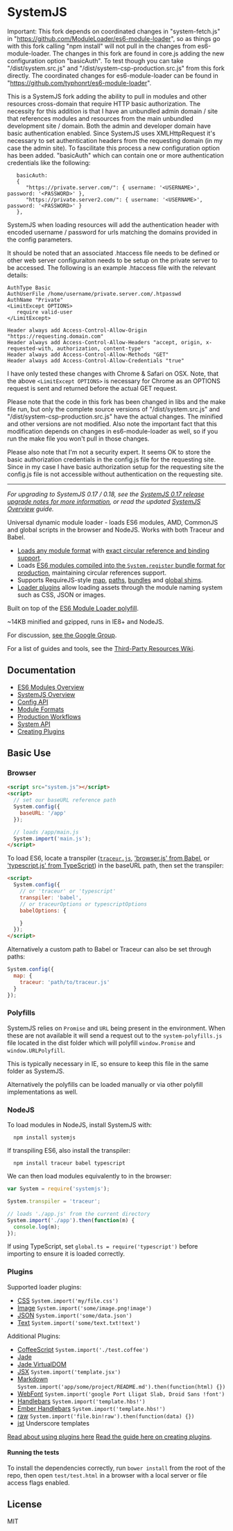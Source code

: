 SystemJS
========

Important: This fork depends on coordinated changes in "system-fetch.js" in  "https://github.com/ModuleLoader/es6-module-loader", so as things go with this fork calling "npm install" will not pull in the changes from es6-module-loader. The changes in this fork are found in core.js adding the new configuration option "basicAuth". To test though you can take "/dist/system.src.js" and "/dist/system-csp-production.src.js" from this fork directly. The coordinated changes for es6-module-loader can be found in "https://github.com/typhonrt/es6-module-loader".

This is a SystemJS fork adding the ability to pull in modules and other resources cross-domain that require HTTP basic authorization. The necessity for this addition is that I have an unbundled admin domain / site that references modules and resources from the main unbundled development site / domain. Both the admin and developer domain have basic authentication enabled. Since SystemJS uses XMLHttpRequest it's necessary to set authentication headers from the requesting domain (in my case the admin site). To fascilitate this process a new configuration option has been added. "basicAuth" which can contain one or more authentication credentials like the following:

```
   basicAuth:
   {
      "https://private.server.com/": { username: '<USERNAME>', password: '<PASSWORD>' },
      "https://private.server2.com/": { username: '<USERNAME>', password: '<PASSWORD>' }
   },
```

SystemJS when loading resources will add the authentication header with encoded username / password for urls matching the domains provided in the config parameters.

It should be noted that an associated .htaccess file needs to be defined or other web server configuraiton needs to be setup on the private server to be accessed. The following is an example .htaccess file with the relevant details:

```
AuthType Basic
AuthUserFile /home/username/private.server.com/.htpasswd
AuthName "Private"
<LimitExcept OPTIONS>
   require valid-user
</LimitExcept>

Header always add Access-Control-Allow-Origin "https://requesting.domain.com"
Header always add Access-Control-Allow-Headers "accept, origin, x-requested-with, authorization, content-type"
Header always add Access-Control-Allow-Methods "GET"
Header always add Access-Control-Allow-Credentials "true"
```

I have only tested these changes with Chrome & Safari on OSX. Note, that the above ```<LimitExcept OPTIONS>``` is necessary for Chrome as an OPTIONS request is sent and returned before the actual GET request. 

Please note that the code in this fork has been changed in libs and the make file run, but only the complete source versions of "/dist/system.src.js" and "/dist/system-csp-production.src.js" have the actual changes. The minified and other versions are not modified. Also note the important fact that this modification depends on changes in es6-module-loader as well, so if you run the make file you won't pull in those changes.

Please also note that I'm not a security expert. It seems OK to store the basic authorization credentials in the config.js file for the requesting site. Since in my case I have basic authorization setup for the requesting site the config.js file is not accessible without authentication on the requesting site.  

---------

_For upgrading to SystemJS 0.17 / 0.18, see the [SystemJS 0.17 release upgrade notes for more information](https://github.com/systemjs/systemjs/releases/tag/0.17.0), or read the updated [SystemJS Overview](docs/overview.md) guide._

Universal dynamic module loader - loads ES6 modules, AMD, CommonJS and global scripts in the browser and NodeJS. Works with both Traceur and Babel.

* [Loads any module format](docs/module-formats.md) with [exact circular reference and binding support](https://github.com/ModuleLoader/es6-module-loader/blob/v0.17.0/docs/circular-references-bindings.md).
* Loads [ES6 modules compiled into the `System.register` bundle format for production](docs/production-workflows.md), maintaining circular references support.
* Supports RequireJS-style [map](docs/overview.md#map-config), [paths](docs/overview.md#paths-config), [bundles](docs/production-workflows.md#bundle-extension) and [global shims](docs/module-formats.md#shim-dependencies).
* [Loader plugins](docs/overview.md#plugins) allow loading assets through the module naming system such as CSS, JSON or images.

Built on top of the [ES6 Module Loader polyfill](https://github.com/ModuleLoader/es6-module-loader).

~14KB minified and gzipped, runs in IE8+ and NodeJS.

For discussion, [see the Google Group](https://groups.google.com/group/systemjs).

For a list of guides and tools, see the [Third-Party Resources Wiki](https://github.com/systemjs/systemjs/wiki/Third-Party-Resources).

Documentation
---

* [ES6 Modules Overview](docs/es6-modules-overview.md)
* [SystemJS Overview](docs/overview.md)
* [Config API](docs/config-api.md)
* [Module Formats](docs/module-formats.md)
* [Production Workflows](docs/production-workflows.md)
* [System API](docs/system-api.md)
* [Creating Plugins](docs/creating-plugins.md)

Basic Use
---

### Browser

```html
<script src="system.js"></script>
<script>
  // set our baseURL reference path
  System.config({
    baseURL: '/app'
  });

  // loads /app/main.js
  System.import('main.js');
</script>
```

To load ES6, locate a transpiler ([`traceur.js`](https://github.com/jmcriffey/bower-traceur), ['browser.js' from Babel](https://github.com/babel/babel), or ['typescript.js' from TypeScript](https://github.com/Microsoft/TypeScript)) 
in the baseURL path, then set the transpiler:

```html
<script>
  System.config({
    // or 'traceur' or 'typescript'
    transpiler: 'babel',
    // or traceurOptions or typescriptOptions
    babelOptions: {

    }
  });
</script>
```

Alternatively a custom path to Babel or Traceur can also be set through paths:

```javascript
System.config({
  map: {
    traceur: 'path/to/traceur.js'
  }
});
```

### Polyfills

SystemJS relies on `Promise` and `URL` being present in the environment. When these are not available it will send a request out to the `system-polyfills.js` file located in the dist folder which will polyfill `window.Promise` and `window.URLPolyfill`.

This is typically necessary in IE, so ensure to keep this file in the same folder as SystemJS.

Alternatively the polyfills can be loaded manually or via other polyfill implementations as well.

### NodeJS

To load modules in NodeJS, install SystemJS with:

```
  npm install systemjs
```

If transpiling ES6, also install the transpiler:

```
  npm install traceur babel typescript 
```

We can then load modules equivalently to in the browser:

```javascript
var System = require('systemjs');

System.transpiler = 'traceur';

// loads './app.js' from the current directory
System.import('./app').then(function(m) {
  console.log(m);
});
```

If using TypeScript, set `global.ts = require('typescript')` before importing to ensure it is loaded correctly.

### Plugins

Supported loader plugins:

* [CSS](https://github.com/systemjs/plugin-css) `System.import('my/file.css')`
* [Image](https://github.com/systemjs/plugin-image) `System.import('some/image.png!image')`
* [JSON](https://github.com/systemjs/plugin-json) `System.import('some/data.json')`
* [Text](https://github.com/systemjs/plugin-text) `System.import('some/text.txt!text')`

Additional Plugins:

* [CoffeeScript](https://github.com/forresto/plugin-coffee) `System.import('./test.coffee')`
* [Jade](https://github.com/johnsoftek/plugin-jade)
* [Jade VirtualDOM](https://github.com/WorldMaker/system-jade-virtualdom)
* [JSX](https://github.com/floatdrop/plugin-jsx) `System.import('template.jsx')`
* [Markdown](https://github.com/guybedford/plugin-md) `System.import('app/some/project/README.md').then(function(html) {})`
* [WebFont](https://github.com/guybedford/plugin-font) `System.import('google Port Lligat Slab, Droid Sans !font')`
* [Handlebars](https://github.com/davis/plugin-hbs) `System.import('template.hbs!')`
* [Ember Handlebars](https://github.com/n-fuse/plugin-ember-hbs) `System.import('template.hbs!')`
* [raw](https://github.com/matthewbauer/plugin-raw) `System.import('file.bin!raw').then(function(data) {})`
* [jst](https://github.com/podio/plugin-jst) Underscore templates

[Read about using plugins here](docs/overview.md#plugin-loaders)
[Read the guide here on creating plugins](docs/creating-plugins.md).

#### Running the tests

To install the dependencies correctly, run `bower install` from the root of the repo, then open `test/test.html` in a browser with a local server
or file access flags enabled.

License
---

MIT

[travis-url]: https://travis-ci.org/systemjs/systemjs
[travis-image]: https://travis-ci.org/systemjs/systemjs.svg?branch=master
